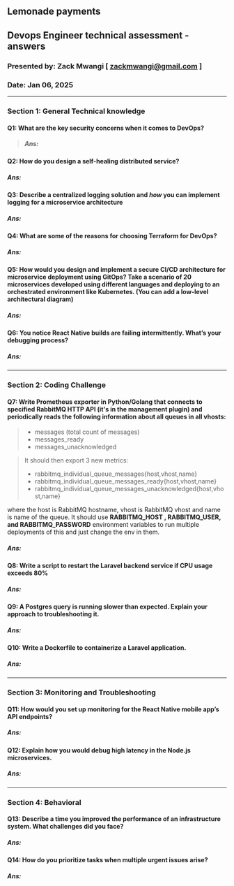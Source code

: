## Lemonade payments 
## Devops Engineer technical assessment - answers
### Presented by: Zack Mwangi [ zackmwangi@gmail.com ]
### Date: Jan 06, 2025

---

### Section 1: General Technical knowledge
#### Q1: What are the key security concerns when it comes to DevOps?
> ##### Ans:
> 
 
#### Q2: How do you design a self-healing distributed service?
##### Ans:

#### Q3: Describe a centralized logging solution and *how* you can implement logging for a microservice architecture
##### Ans:

#### Q4: What are some of the reasons for choosing Terraform for DevOps?
##### Ans:

#### Q5: How would you design and implement a secure CI/CD architecture for microservice deployment using GitOps? Take a scenario of 20 microservices developed using different languages and deploying to an orchestrated environment like Kubernetes. (You can add a low-level architectural diagram)
##### Ans:

#### Q6: You notice React Native builds are failing intermittently. What’s your debugging process?
##### Ans:

---

### Section 2: Coding Challenge
#### Q7: Write Prometheus exporter in Python/Golang that connects to specified RabbitMQ HTTP API (it's in the management plugin) and periodically reads the following information about all queues in all vhosts:

> * messages (total count of messages)
> * messages_ready
> * messages_unacknowledged

> It should then export 3 new metrics:
> * rabbitmq_individual_queue_messages{host,vhost,name}
> * rabbitmq_individual_queue_messages_ready{host,vhost,name}
> * rabbitmq_individual_queue_messages_unacknowledged{host,vhost,name}

where the host is RabbitMQ hostname, vhost is RabbitMQ vhost and name is name of the queue.
It should use **RABBITMQ_HOST , RABBITMQ_USER, and RABBITMQ_PASSWORD** environment variables to run multiple deployments of this and just change the env in them.

##### Ans:

#### Q8: Write a script to restart the Laravel backend service if CPU usage exceeds 80%
##### Ans:

#### Q9: A Postgres query is running slower than expected. Explain your approach to troubleshooting it.
##### Ans:

#### Q10: Write a Dockerfile to containerize a Laravel application.
##### Ans:

---

### Section 3: Monitoring and Troubleshooting
#### Q11: How would you set up monitoring for the React Native mobile app’s API endpoints?
##### Ans:

#### Q12: Explain how you would debug high latency in the Node.js microservices.
##### Ans:

---

### Section 4: Behavioral
#### Q13: Describe a time you improved the performance of an infrastructure system. What challenges did you face?
##### Ans:

#### Q14: How do you prioritize tasks when multiple urgent issues arise?
##### Ans:


